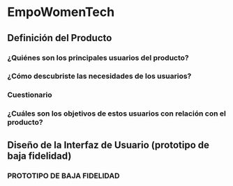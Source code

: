 # EmpoWomenTech

## Definición del Producto

### ¿Quiénes son los principales usuarios del producto?

### ¿Cómo descubriste las necesidades de los usuarios?



### Cuestionario

### ¿Cuáles son los objetivos de estos usuarios con relación con el producto?



## Diseño de la Interfaz de Usuario (prototipo de baja fidelidad)

### PROTOTIPO DE BAJA FIDELIDAD

